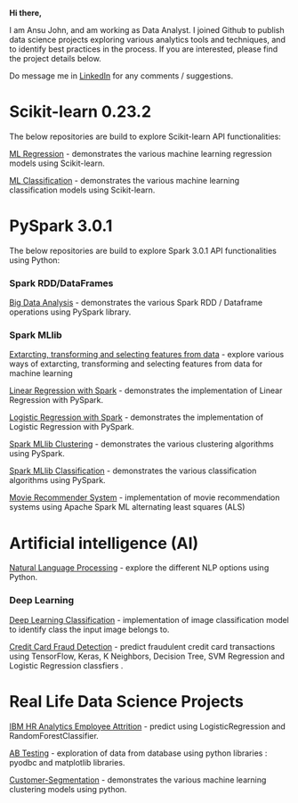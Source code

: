 **Hi there,**

I am Ansu John, and am working as Data Analyst. I joined Github to publish data science projects exploring various analytics tools and techniques, and to identify best practices in the process. If you are interested, please find the project details below.

Do message me in [LinkedIn](https://www.linkedin.com/in/ansu-john/) for any comments / suggestions. 

# Scikit-learn 0.23.2
The below repositories are build to explore Scikit-learn API functionalities: 

[ML Regression](https://github.com/Ansu-John/Regression-Models) - demonstrates the various machine learning regression models using Scikit-learn.

[ML Classification](https://github.com/Ansu-John/Classification-Models) - demonstrates the various machine learning classification models using Scikit-learn.

# PySpark 3.0.1
The below repositories are build to explore Spark 3.0.1 API functionalities using Python: 

### Spark RDD/DataFrames

[Big Data Analysis](https://github.com/Ansu-John/Big-Data-Analysis) - demonstrates the various Spark RDD / Dataframe operations using PySpark library. 
 
### Spark MLlib 

[Extarcting, transforming and selecting features from data](https://github.com/Ansu-John/MLlib-Working-with-Features) - explore various ways of extarcting, transforming and selecting features from data for machine learning

[Linear Regression with Spark](https://github.com/Ansu-John/Linear-Regression-with-Spark) - demonstrates the implementation of Linear Regression with PySpark.

[Logistic Regression with Spark](https://github.com/Ansu-John/Logistic-Regression-with-Spark) - demonstrates the implementation of Logistic Regression with PySpark.

[Spark MLlib Clustering](https://github.com/Ansu-John/ML-Clustering) - demonstrates the various clustering algorithms using PySpark.

[Spark MLlib Classification](https://github.com/Ansu-John/ML-Classification) - demonstrates the various classification algorithms using PySpark.

[Movie Recommender System](https://github.com/Ansu-John/Movie-Recommender-System) - implementation of movie recommendation systems using  Apache Spark ML alternating least squares (ALS)

# Artificial intelligence (AI)
[Natural Language Processing](https://github.com/Ansu-John/Natural-Language-Processing) - explore the different NLP options using Python.

### Deep Learning 
[Deep Learning Classification](https://github.com/Ansu-John/Deep-Learning-Classification) - implementation of image classification model to identify class the input image belongs to.

[Credit Card Fraud Detection](https://github.com/Ansu-John/Credit-Card-Fraud-Detection) - predict fraudulent credit card transactions using TensorFlow, Keras, K Neighbors, Decision Tree, SVM Regression and Logistic Regression classfiers .

# Real Life Data Science Projects 

[IBM HR Analytics Employee Attrition](https://github.com/Ansu-John/IBM-HR-Analytics-Employee-Attrition) - predict using LogisticRegression and RandomForestClassifier.

[AB Testing](https://github.com/Ansu-John/AB-Testing) - exploration of data from database using python libraries : pyodbc and matplotlib libraries. 

[Customer-Segmentation](https://github.com/Ansu-John/Customer-Segmentation) - demonstrates the various machine learning clustering models using python.

